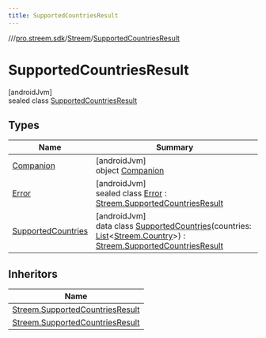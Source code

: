 ```yaml
---
title: SupportedCountriesResult
---
```

//[<root>](../../../../index.html)/[pro.streem.sdk](../../index.html)/[Streem](../index.html)/[SupportedCountriesResult](index.html)



# SupportedCountriesResult



[androidJvm]\
sealed class [SupportedCountriesResult](index.html)



## Types


| Name | Summary |
|---|---|
| [Companion](-companion/index.html) | [androidJvm]<br>object [Companion](-companion/index.html) |
| [Error](-error/index.html) | [androidJvm]<br>sealed class [Error](-error/index.html) : [Streem.SupportedCountriesResult](index.html) |
| [SupportedCountries](-supported-countries/index.html) | [androidJvm]<br>data class [SupportedCountries](-supported-countries/index.html)(countries: [List](https://kotlinlang.org/api/latest/jvm/stdlib/kotlin.collections/-list/index.html)&lt;[Streem.Country](../-country/index.html)&gt;) : [Streem.SupportedCountriesResult](index.html) |


## Inheritors


| Name |
|---|
| [Streem.SupportedCountriesResult](-supported-countries/index.html) |
| [Streem.SupportedCountriesResult](-error/index.html) |

